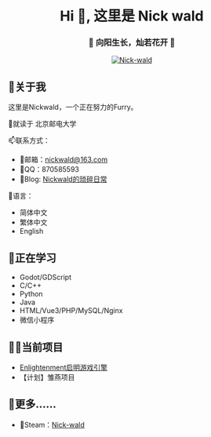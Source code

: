 <h1 align="center">Hi 👋, 这里是 Nick wald</h1>
<h3 align="center">🌻 向阳生长，灿若花开 🌻</h3>

<p align="center"> <a href="https://github.com/ryo-ma/github-profile-trophy"><img src="https://github-profile-trophy.vercel.app/?username=Nick-wald&theme=gruvbox&row=1&column=6&no-frame=true&no-bg=true" alt="Nick-wald" /></a> </p>

## 🤔关于我

这里是Nickwald，一个正在努力的Furry。

📖就读于 北京邮电大学

📫联系方式：
- 📧邮箱：nickwald@163.com
- 🐧QQ：870585593
- 📝Blog: [Nickwald的琐碎日常](www.nickwald.top)

💬语言：
- 简体中文
- 繁体中文
- English

## 🌱正在学习

- Godot/GDScript
- C/C++
- Python
- Java
- HTML/Vue3/PHP/MySQL/Nginx
- 微信小程序

## 👨‍💻当前项目

- [Enlightenment启明游戏引擎](https://github.com/Nick-wald/Enlightenment)
- 【计划】雏燕项目

## 🔭更多……

- 🚂Steam：[Nick-wald](https://steamcommunity.com/profiles/76561199022070980/)

<!--
**Nick-wald/Nick-wald** is a ✨ _special_ ✨ repository because its `README.md` (this file) appears on your GitHub profile.

Here are some ideas to get you started:

- 🔭 I’m currently working on ...
- 🌱 I’m currently learning ...
- 👯 I’m looking to collaborate on ...
- 🤔 I’m looking for help with ...
- 💬 Ask me about ...
- 📫 How to reach me: ...
- 😄 Pronouns: ...
- ⚡ Fun fact: ...
-->

